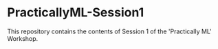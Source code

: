 # PracticallyML-Session1
This repository contains the contents of Session 1 of the 'Practically ML' Workshop.
